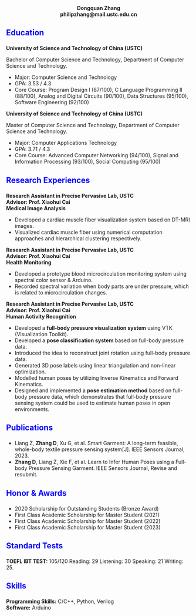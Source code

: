 <div style="text-align: center;"><strong>Dongquan Zhang</strong></div>
<div style="text-align: center;"><strong>philipzhang@mail.ustc.edu.cn</strong></div>

## <p style = "color: blue">Education</p>

**University of Science and Technology of China (USTC)**

Bachelor of Computer Science and Technology, Department of Computer Science and Technology.

- Major: Computer Science and Technology  
- GPA: 3.53 / 4.3  
- Core Course: Program Design I (87/100), C Language Programming II (88/100), Analog and Digital Circuits (90/100), Data Structures (95/100), Software Engineering (92/100)


**University of Science and Technology of China (USTC)**

Master of Computer Science and Technology, Department of Computer Science and Technology.

- Major: Computer Applications Technology  
- GPA: 3.71 / 4.3  
- Core Course: Advanced Computer Networking (94/100), Signal and Information Processing (93/100), Social Computing (95/100)

## <p style = "color: blue">Research Experiences</p>

**Research Assistant in Precise Pervasive Lab, USTC**  
**Advisor: Prof. Xiaohui Cai**  
**Medical Image Analysis**
- Developed a cardiac muscle fiber visualization system based on DT-MRI images.
- Visualized cardiac muscle fiber using numerical computation approaches and hierarchical clustering respectively.

**Research Assistant in Precise Pervasive Lab, USTC**  
**Advisor: Prof. Xiaohui Cai**  
**Health Monitoring**
- Developed a prototype blood microcirculation monitoring system using spectral color sensor & Arduino.
- Recorded spectral variation when body parts are under pressure, which is related to microcirculation changes.

**Research Assistant in Precise Pervasive Lab, USTC**  
**Advisor: Prof. Xiaohui Cai**  
**Human Activity Recognition**
- Developed a **full-body pressure visualization system** using VTK (Visualization Toolkit).
- Developed a **pose classification system** based on full-body pressure data.
- Introduced the idea to reconstruct joint rotation using full-body pressure data.
- Generated 3D pose labels using linear triangulation and non-linear optimization.
- Modelled human poses by utilizing Inverse Kinematics and Forward Kinematics.
- Designed and implemented a **pose estimation method** based on full-body pressure data, which demonstrates that full-body pressure sensing system could be used to estimate human poses in open environments.

## <p style = "color: blue">Publications</p>
- Liang Z, **Zhang D**, Xu G, et al. Smart Garment: A long-term feasible, whole-body textile pressure sensing system[J]. IEEE Sensors Journal, 2023.
- **Zhang D**, Liang Z, Xie F, et al. Learn to Infer Human Poses using a Full-body Pressure Sensing Garment. IEEE Sensors Journal, Revise and resubmit.

## <p style = "color: blue">Honor & Awards</p>
- 2020 Scholarship for Outstanding Students (Bronze Award)
- First Class Academic Scholarship for Master Student (2021)
- First Class Academic Scholarship for Master Student (2022)
- First Class Academic Scholarship for Master Student (2023)

## <p style = "color: blue">Standard Tests</p>
**TOEFL IBT TEST:** 105/120  Reading: 29 Listening: 30   Speaking: 21    Writing: 25.

## <p style = "color: blue">Skills</p>
**Programming Skills:** C/C++, Python, Verilog  
**Software:** Arduino
